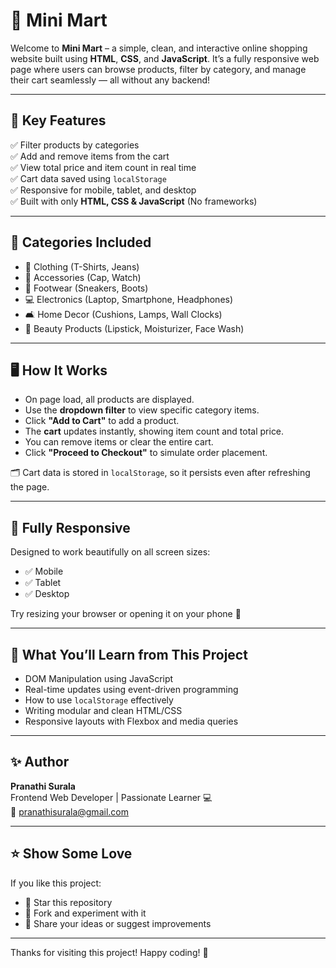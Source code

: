 # 🛒 Mini Mart

Welcome to **Mini Mart** – a simple, clean, and interactive online shopping website built using **HTML**, **CSS**, and **JavaScript**. It’s a fully responsive web page where users can browse products, filter by category, and manage their cart seamlessly — all without any backend!

---

## 🌟 Key Features

✅ Filter products by categories  
✅ Add and remove items from the cart  
✅ View total price and item count in real time  
✅ Cart data saved using `localStorage`  
✅ Responsive for mobile, tablet, and desktop  
✅ Built with only **HTML, CSS & JavaScript** (No frameworks)

---

## 🧩 Categories Included

- 👚 Clothing (T-Shirts, Jeans)
- 🧢 Accessories (Cap, Watch)
- 👟 Footwear (Sneakers, Boots)
- 💻 Electronics (Laptop, Smartphone, Headphones)
- 🛋️ Home Decor (Cushions, Lamps, Wall Clocks)
- 💄 Beauty Products (Lipstick, Moisturizer, Face Wash)

---

## 🖥️ How It Works

- On page load, all products are displayed.
- Use the **dropdown filter** to view specific category items.
- Click **"Add to Cart"** to add a product.
- The **cart** updates instantly, showing item count and total price.
- You can remove items or clear the entire cart.
- Click **"Proceed to Checkout"** to simulate order placement.

🗂️ Cart data is stored in `localStorage`, so it persists even after refreshing the page.

---

## 📱 Fully Responsive

Designed to work beautifully on all screen sizes:

- ✅ Mobile
- ✅ Tablet
- ✅ Desktop

Try resizing your browser or opening it on your phone 📱

---

## 🧠 What You’ll Learn from This Project

- DOM Manipulation using JavaScript
- Real-time updates using event-driven programming
- How to use `localStorage` effectively
- Writing modular and clean HTML/CSS
- Responsive layouts with Flexbox and media queries

---

## ✨ Author

**Pranathi Surala**  
Frontend Web Developer | Passionate Learner 💻  
📧 [pranathisurala@gmail.com](mailto:pranathisurala@gmail.com)

---

## ⭐ Show Some Love

If you like this project:

- 🌟 Star this repository  
- 🍴 Fork and experiment with it  
- 📝 Share your ideas or suggest improvements

---

Thanks for visiting this project! Happy coding! 🎉
